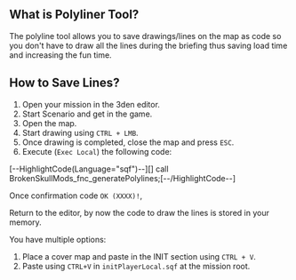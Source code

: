 ## What is Polyliner Tool?
The polyline tool allows you to save drawings/lines on the map as code so you don't have to draw all the lines during the briefing thus saving load time and increasing the fun time.

## How to Save Lines?

1. Open your mission in the 3den editor.
1. Start Scenario and get in the game.
1. Open the map.
1. Start drawing using <code>CTRL + LMB</code>.
1. Once drawing is completed, close the map and press <code>ESC</code>.
1. Execute (```Exec Local```) the following code: 

[--HighlightCode(Language="sqf")--][] call BrokenSkullMods_fnc_generatePolylines;[--/HighlightCode--]

Once confirmation code ```OK (XXXX)!```,

Return to the editor, by now the code to draw the lines is stored in your memory.

You have multiple options:
1. Place a cover map and paste in the INIT section using ```CTRL + V```.
1. Paste using ```CTRL+V``` in ```initPlayerLocal.sqf``` at the mission root.